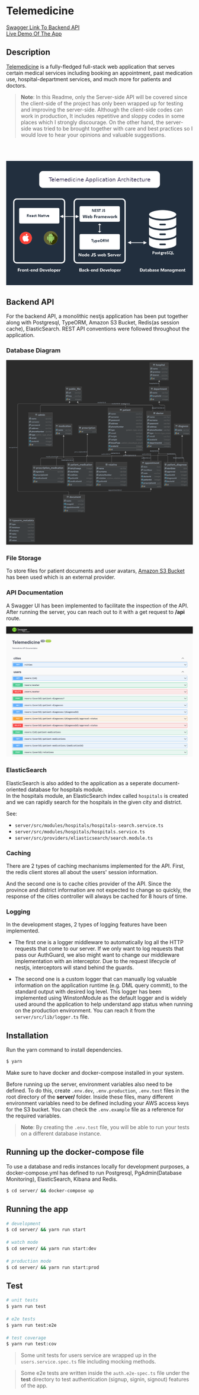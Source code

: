 # Telemedicine

[Swagger Link To Backend API](http://teletip-marmara.herokuapp.com/api/)  
[Live Demo Of The App](https://teletip-marmara.netlify.app/)

## Description

[Telemedicine](https://github.com/cico643/telemedicine) is a fully-fledged full-stack web application that serves certain medical services including booking an appointment, past medication use, hospital-department services, and much more for patients and doctors.

> **Note**: In this Readme, only the Server-side API will be covered since the client-side of the project has only been wrapped up for testing and improving the server-side. Although the client-side codes can work in production, It includes repetitive and sloppy codes in some places which I strongly discourage. On the other hand, the server-side was tried to be brought together with care and best practices so I would love to hear your opinions and valuable suggestions.

<br>
<br>

<p align="center">
    <img src="server/photos/architecture.png" />
</p>

## Backend API

For the backend API, a monolithic nestjs application has been put together along with Postgresql, TypeORM, Amazon S3 Bucket, Redis(as session cache), ElasticSearch. REST API conventions were followed throughout the application.

### Database Diagram

<p align="center">
    <img src="server/photos/database-diagram.png" />
</p>

### File Storage

To store files for patient documents and user avatars, [Amazon S3 Bucket](https://aws.amazon.com/s3/?nc1=h_ls) has been used which is an external provider.

### API Documentation

A Swagger UI has been implemented to facilitate the inspection of the API. After running the server, you can reach out to it with a get request to **/api** route.

<p align="center">
    <img src="server/photos/swagger.png" />
</p>

### ElasticSearch

ElasticSearch is also added to the application as a seperate document-oriented database for hospitals module.  
In the hospitals module, an ElasticSearch index called `hospitals` is created and we can rapidly search for the hospitals in the given city and district.

See:

- `server/src/modules/hospitals/hospitals-search.service.ts`
- `server/src/modules/hospitals/hospitals.service.ts`
- `server/src/providers/eliasticsearch/search.module.ts`

### Caching

There are 2 types of caching mechanisms implemented for the API. First, the redis client stores all about the users' session information.

And the second one is to cache cities provider of the API. Since the province and district information are not expected to change so quickly, the response of the cities controller will always be cached for 8 hours of time.

### Logging

In the development stages, 2 types of logging features have been implemented.

- The first one is a logger middleware to automatically log all the HTTP requests that come to our server. If we only want to log requests that pass our AuthGuard, we also might want to change our middleware implementation with an interceptor. Due to the request lifecycle of nestjs, interceptors will stand behind the guards.

- The second one is a custom logger that can manually log valuable information on the application runtime (e.g. DML query commit), to the standard output with desired log level. This logger has been implemented using WinstonModule as the default logger and is widely used around the application to help understand app status when running on the production environment. You can reach it from the `server/src/lib/logger.ts` file.

## Installation

Run the yarn command to install dependencies.

```bash
$ yarn
```

Make sure to have docker and docker-compose installed in your system.

Before running up the server, environment variables also need to be defined. To do this, create `.env.dev`, `.env.production`, `.env.test` files in the root directory of the **server/** folder. Inside these files, many different environment variables need to be defined including your AWS access keys for the S3 bucket. You can check the `.env.example` file as a reference for the required variables.

> **Note**: By creating the `.env.test` file, you will be able to run your tests on a different database instance.

## Running up the docker-compose file

To use a database and redis instances locally for development purposes, a docker-compose.yml has defined to run Postgresql, PgAdmin(Database Monitoring), ElasticSearch, Kibana and Redis.

```bash
$ cd server/ && docker-compose up
```

## Running the app

```bash
# development
$ cd server/ && yarn run start

# watch mode
$ cd server/ && yarn run start:dev

# production mode
$ cd server/ && yarn run start:prod
```

## Test

```bash
# unit tests
$ yarn run test

# e2e tests
$ yarn run test:e2e

# test coverage
$ yarn run test:cov
```

> Some unit tests for users service are wrapped up in the `users.service.spec.ts` file including mocking methods.

> Some e2e tests are written inside the `auth.e2e-spec.ts` file under the **test** directory to test authentication (signup, signin, signout) features of the app.
